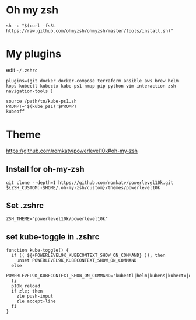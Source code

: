 # Oh my zsh
```
sh -c "$(curl -fsSL https://raw.github.com/ohmyzsh/ohmyzsh/master/tools/install.sh)"
```

# My plugins
edit `~/.zshrc`
```
plugins=(git docker docker-compose terraform ansible aws brew helm kops kubectl kubectx kube-ps1 nmap pip python vim-interaction zsh-navigation-tools )

source /path/to/kube-ps1.sh
PROMPT='$(kube_ps1)'$PROMPT
kubeoff
```

# Theme
https://github.com/romkatv/powerlevel10k#oh-my-zsh

## Install for oh-my-zsh
```
git clone --depth=1 https://github.com/romkatv/powerlevel10k.git ${ZSH_CUSTOM:-$HOME/.oh-my-zsh/custom}/themes/powerlevel10k
```

## Set .zshrc
```
ZSH_THEME="powerlevel10k/powerlevel10k"
```

## set kube-toggle in .zshrc
```
function kube-toggle() {
  if (( ${+POWERLEVEL9K_KUBECONTEXT_SHOW_ON_COMMAND} )); then
    unset POWERLEVEL9K_KUBECONTEXT_SHOW_ON_COMMAND
  else
    POWERLEVEL9K_KUBECONTEXT_SHOW_ON_COMMAND='kubectl|helm|kubens|kubectx|oc|istioctl|kogito|k9s|helmfile|flux|fluxctl|stern'
  fi
  p10k reload
  if zle; then
    zle push-input
    zle accept-line
  fi
}
```

